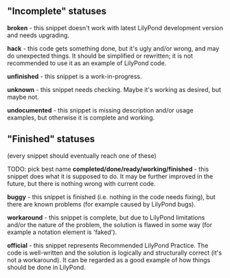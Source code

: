 
"Incomplete" statuses
---------------------

**broken** - this snippet doesn't work with latest
LilyPond development version and needs upgrading.

**hack** - this code gets something done, but it's ugly and/or
wrong, and may do unexpected things.  It should be simplified
or rewritten;  it is not recommended to use it as an example
of LilyPond code.

**unfinished** - this snippet is a work-in-progress.

**unknown** - this snippet needs checking.  Maybe it's working
as desired, but maybe not.

**undocumented** - this snippet is missing description and/or
usage examples, but otherwise it is complete and working.


"Finished" statuses
-------------------

(every snippet should eventually reach one of these)

TODO: pick best name
**completed/done/ready/working/finished** - this snippet does what it is supposed to do.
It may be further improved in the future, but there is
nothing wrong with current code.

**buggy** - this snippet is finished (i.e. nothing in the code
needs fixing), but there are known problems (for example
caused by LilyPond bugs).

**workaround** - this snippet is complete, but due to LilyPond
limitations and/or the nature of the problem, the solution is
flawed in some way (for example a notation element is 'faked').

**official** - this snippet represents Recommended LilyPond
Practice. The code is well-written and the solution is
logically and structurally correct (it's not a workaround).
It can be regarded as a good example of how things should be
done in LilyPond.
